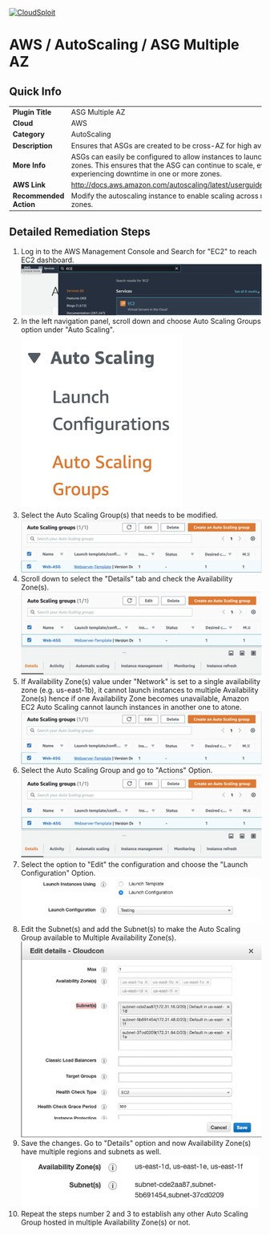 [![CloudSploit](https://cloudsploit.com/img/logo-new-big-text-100.png "CloudSploit")](https://cloudsploit.com)

# AWS / AutoScaling / ASG Multiple AZ

## Quick Info

| | |
|-|-|
| **Plugin Title** | ASG Multiple AZ |
| **Cloud** | AWS |
| **Category** | AutoScaling |
| **Description** | Ensures that ASGs are created to be cross-AZ for high availability. |
| **More Info** | ASGs can easily be configured to allow instances to launch in multiple availability zones. This ensures that the ASG can continue to scale, even when AWS is experiencing downtime in one or more zones. |
| **AWS Link** | http://docs.aws.amazon.com/autoscaling/latest/userguide/AutoScalingGroup.html |
| **Recommended Action** | Modify the autoscaling instance to enable scaling across multiple availability zones. |

## Detailed Remediation Steps
1. Log in to the AWS Management Console and Search for "EC2" to reach EC2 dashboard.</br><img src="/resources/aws/autoscaling/asg-multiple-az/step1.png"/>
2. In the left navigation panel, scroll down and choose Auto Scaling Groups option under "Auto Scaling".</br> <img src="/resources/aws/autoscaling/asg-multiple-az/step2.png"/>
3. Select the Auto Scaling Group(s) that needs to be modified.</br> <img src="/resources/aws/autoscaling/asg-multiple-az/step3.png"/>
4. Scroll down to select the "Details" tab and check the Availability Zone(s). </br> <img src="/resources/aws/autoscaling/asg-multiple-az/step4.png"/>
5. If Availability Zone(s) value under "Network" is set to a single availability zone (e.g. us-east-1b), it cannot launch instances to multiple Availability Zone(s) hence if one Availability Zone becomes unavailable, Amazon EC2 Auto Scaling cannot launch instances in another one to atone.</br><img src="/resources/aws/autoscaling/asg-multiple-az/step3.png"/>
6. Select the Auto Scaling Group and go to "Actions" Option.</br><img src="/resources/aws/autoscaling/asg-multiple-az/step4.png"/>
7. Select the option to "Edit" the configuration and choose the "Launch Configuration" Option.</br><img src="/resources/aws/autoscaling/asg-multiple-az/Step5.png"/>
8. Edit the Subnet(s) and add the Subnet(s) to make the Auto Scaling Group available to Multiple Availability Zone(s).</br><img src="/resources/aws/autoscaling/asg-multiple-az/step6.png"/>
9. Save the changes. Go to "Details" option and now Availability Zone(s) have multiple regions and subnets as well.</br><img src="/resources/aws/autoscaling/asg-multiple-az/step7.png"/>
10. Repeat the steps number 2 and 3 to establish any other Auto Scaling Group hosted in multiple Availability Zone(s) or not. 
